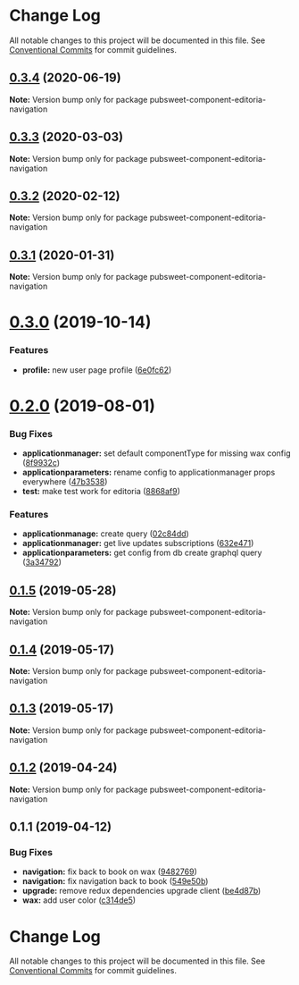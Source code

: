 # Change Log

All notable changes to this project will be documented in this file.
See [Conventional Commits](https://conventionalcommits.org) for commit guidelines.

<a name="0.3.4"></a>
## [0.3.4](https://gitlab.coko.foundation/editoria/editoria-navigation/compare/pubsweet-component-editoria-navigation@0.3.3...pubsweet-component-editoria-navigation@0.3.4) (2020-06-19)




**Note:** Version bump only for package pubsweet-component-editoria-navigation

<a name="0.3.3"></a>
## [0.3.3](https://gitlab.coko.foundation/editoria/editoria-navigation/compare/pubsweet-component-editoria-navigation@0.3.2...pubsweet-component-editoria-navigation@0.3.3) (2020-03-03)




**Note:** Version bump only for package pubsweet-component-editoria-navigation

<a name="0.3.2"></a>
## [0.3.2](https://gitlab.coko.foundation/editoria/editoria-navigation/compare/pubsweet-component-editoria-navigation@0.3.1...pubsweet-component-editoria-navigation@0.3.2) (2020-02-12)




**Note:** Version bump only for package pubsweet-component-editoria-navigation

<a name="0.3.1"></a>
## [0.3.1](https://gitlab.coko.foundation/editoria/editoria-navigation/compare/pubsweet-component-editoria-navigation@0.3.0...pubsweet-component-editoria-navigation@0.3.1) (2020-01-31)




**Note:** Version bump only for package pubsweet-component-editoria-navigation

<a name="0.3.0"></a>
# [0.3.0](https://gitlab.coko.foundation/editoria/editoria-navigation/compare/pubsweet-component-editoria-navigation@0.2.0...pubsweet-component-editoria-navigation@0.3.0) (2019-10-14)


### Features

* **profile:** new user page profile ([6e0fc62](https://gitlab.coko.foundation/editoria/editoria-navigation/commit/6e0fc62))




<a name="0.2.0"></a>
# [0.2.0](https://gitlab.coko.foundation/editoria/editoria-navigation/compare/pubsweet-component-editoria-navigation@0.1.5...pubsweet-component-editoria-navigation@0.2.0) (2019-08-01)


### Bug Fixes

* **applicationmanager:** set default componentType for missing wax config ([8f9932c](https://gitlab.coko.foundation/editoria/editoria-navigation/commit/8f9932c))
* **applicationparameters:** rename config to applicationmanager props everywhere ([47b3538](https://gitlab.coko.foundation/editoria/editoria-navigation/commit/47b3538))
* **test:** make test work for editoria ([8868af9](https://gitlab.coko.foundation/editoria/editoria-navigation/commit/8868af9))


### Features

* **applicationmanage:** create query ([02c84dd](https://gitlab.coko.foundation/editoria/editoria-navigation/commit/02c84dd))
* **applicationmanager:** get live updates subscriptions ([632e471](https://gitlab.coko.foundation/editoria/editoria-navigation/commit/632e471))
* **applicationparameters:** get config from db create graphql query ([3a34792](https://gitlab.coko.foundation/editoria/editoria-navigation/commit/3a34792))




<a name="0.1.5"></a>
## [0.1.5](https://gitlab.coko.foundation/editoria/editoria-navigation/compare/pubsweet-component-editoria-navigation@0.1.4...pubsweet-component-editoria-navigation@0.1.5) (2019-05-28)




**Note:** Version bump only for package pubsweet-component-editoria-navigation

<a name="0.1.4"></a>
## [0.1.4](https://gitlab.coko.foundation/editoria/editoria-navigation/compare/pubsweet-component-editoria-navigation@0.1.3...pubsweet-component-editoria-navigation@0.1.4) (2019-05-17)




**Note:** Version bump only for package pubsweet-component-editoria-navigation

<a name="0.1.3"></a>
## [0.1.3](https://gitlab.coko.foundation/editoria/editoria-navigation/compare/pubsweet-component-editoria-navigation@0.1.2...pubsweet-component-editoria-navigation@0.1.3) (2019-05-17)




**Note:** Version bump only for package pubsweet-component-editoria-navigation

<a name="0.1.2"></a>
## [0.1.2](https://gitlab.coko.foundation/editoria/editoria-navigation/compare/pubsweet-component-editoria-navigation@0.1.1...pubsweet-component-editoria-navigation@0.1.2) (2019-04-24)




**Note:** Version bump only for package pubsweet-component-editoria-navigation

<a name="0.1.1"></a>
## 0.1.1 (2019-04-12)


### Bug Fixes

* **navigation:** fix back to book on wax ([9482769](https://gitlab.coko.foundation/editoria/editoria-navigation/commit/9482769))
* **navigation:** fix navigation back to book ([549e50b](https://gitlab.coko.foundation/editoria/editoria-navigation/commit/549e50b))
* **upgrade:** remove redux dependencies upgrade client ([be4d87b](https://gitlab.coko.foundation/editoria/editoria-navigation/commit/be4d87b))
* **wax:** add user color ([c314de5](https://gitlab.coko.foundation/editoria/editoria-navigation/commit/c314de5))




# Change Log

All notable changes to this project will be documented in this file.
See [Conventional Commits](https://conventionalcommits.org) for commit guidelines.
